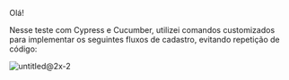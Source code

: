 Olá! 

Nesse teste com Cypress e Cucumber, utilizei comandos customizados para implementar os seguintes fluxos de cadastro, evitando repetição de código:

![untitled@2x-2](https://user-images.githubusercontent.com/88739797/129494828-05fb2233-7d42-4964-9514-f5121d9d2e37.png)

